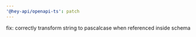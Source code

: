 ```yaml
---
'@hey-api/openapi-ts': patch
---
```


fix: correctly transform string to pascalcase when referenced inside schema
